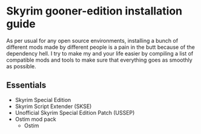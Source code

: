 # Skyrim gooner-edition installation guide
As per usual for any open source environments, installing a bunch of different mods made by different people is a pain in the butt because of the dependency hell.
I try to make my and your life easier by compiling a list of compatible mods and tools to make sure that everything goes as smoothly as possible.

## Essentials

- Skyrim Special Edition
- Skyrim Script Extender (SKSE)
- Unofficial Skyrim Special Edition Patch (USSEP)
- Ostim mod pack
  - Ostim
